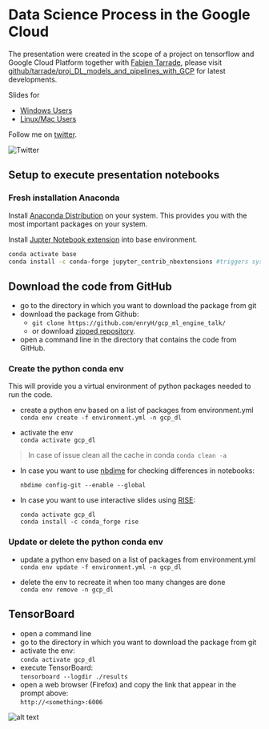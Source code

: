 # Data Science Process in the Google Cloud

The presentation were created in the scope of a project on tensorflow and Google Cloud Platform together with [Fabien Tarrade](https://twitter.com/fabtar), please visit [github/tarrade/proj_DL_models_and_pipelines_with_GCP](https://github.com/tarrade/proj_DL_models_and_pipelines_with_GCP/) for latest developments.

Slides for 
   - [Windows Users](https://enryh.github.io/gcp_ml_engine_talk/ml_engine_presentation_win.slides.html#/)
   - [Linux/Mac Users](https://enryh.github.io/gcp_ml_engine_talk/ml_engine_presentation_bash.slides.html#/)


Follow me on [twitter](https://twitter.com/Henrywebel).

![Twitter]([http://i.imgur.com/tXSoThF.png)

## Setup to execute presentation notebooks
### Fresh installation Anaconda
Install [Anaconda Distribution](https://www.anaconda.com/distribution/) on your system. This provides you with the most important packages
on your system.


Install [Jupter Notebook extension](https://jupyter-contrib-nbextensions.readthedocs.io/en/latest/install.html) into base environment.

```bash
conda activate base
conda install -c conda-forge jupyter_contrib_nbextensions #triggers system-wide installation
```


## Download the code from GitHub
- go to the directory in which you want to download the package from git  
- download the package from Github:   
  - ```git clone https://github.com/enryH/gcp_ml_engine_talk/```
  - or download [zipped repository](https://github.com/enryH/gcp_ml_engine_talk/archive/dev.zip).
- open a command line in the directory that contains the code from GitHub.

### Create the python conda env  
This will provide you a virtual environment of python packages needed to run the code.

- create a python env based on a list of packages from environment.yml    
  ```conda env create -f environment.yml -n gcp_dl```
  
 - activate the env  
  ```conda activate gcp_dl```
  
  > In case of issue clean all the cache in conda
  > ```conda clean -a```

- In case you want to use [nbdime](https://nbdime.readthedocs.io/en/latest/) for checking differences in notebooks:

  ```
  nbdime config-git --enable --global
  ```

- In case you want to use interactive slides using [RISE](https://rise.readthedocs.io/en/5.4.1/installation.html):

  ```
  conda activate gcp_dl
  conda install -c conda_forge rise
  ```

### Update or delete the python conda env 
- update a python env based on a list of packages from environment.yml  
  ```conda env update -f environment.yml -n gcp_dl```

- delete the env to recreate it when too many changes are done  
  ```conda env remove -n gcp_dl```

## TensorBoard
- open a command line
- go to the directory in which you want to download the package from git  
- activate the env:   
  ```conda activate gcp_dl```
- execute TensorBoard:   
  ```tensorboard --logdir ./results```
- open a web browser (Firefox) and copy the link that appear in the prompt above:    
  ```http://<something>:6006```
 
  
 ![alt text](./Images/tensorboard_screenshot.png)  
